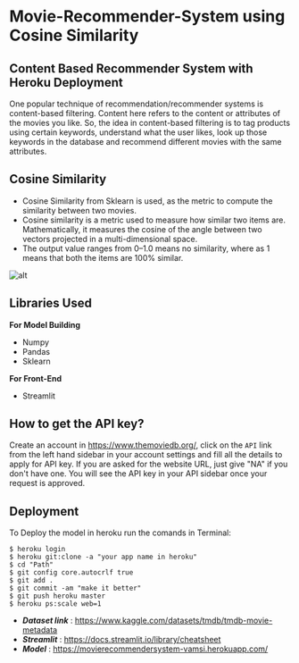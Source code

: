# Movie-Recommender-System using Cosine Similarity


## Content Based Recommender System with Heroku Deployment
One popular technique of recommendation/recommender systems is content-based filtering. Content here refers to the content or attributes of the movies you like. So, the idea in content-based filtering is to tag products using certain keywords, understand what the user likes, look up those keywords in the database and recommend different movies with the same attributes.

## Cosine Similarity
* Cosine Similarity from Sklearn is used, as the metric to compute the similarity between two movies.
* Cosine similarity is a metric used to measure how similar two items are. Mathematically, it measures the cosine of the angle between two vectors projected in a multi-dimensional space.
* The output value ranges from 0–1.0 means no similarity, where as 1 means that both the items are 100% similar.

![alt](https://external-content.duckduckgo.com/iu/?u=https%3A%2F%2Ftse4.mm.bing.net%2Fth%3Fid%3DOIP.BuCMhjf0AAMZ0FE4mT-A_QHaFt%26pid%3DApi&f=1 "Cosine Similarity")

## Libraries Used
**For Model Building**
* Numpy
* Pandas
* Sklearn

**For Front-End**
* Streamlit

## How to get the API key?
Create an account in https://www.themoviedb.org/, click on the `API` link from the left hand sidebar in your account settings and fill all the details to apply for API key. If you are asked for the website URL, just give "NA" if you don't have one. You will see the API key in your API sidebar once your request is approved.


## Deployment
To Deploy the model in heroku run the comands in Terminal:

```
$ heroku login
$ heroku git:clone -a "your app name in heroku" 
$ cd "Path"
$ git config core.autocrlf true
$ git add .
$ git commit -am "make it better"
$ git push heroku master
$ heroku ps:scale web=1

```






* ***Dataset link*** : https://www.kaggle.com/datasets/tmdb/tmdb-movie-metadata
* ***Streamlit*** : https://docs.streamlit.io/library/cheatsheet
* ***Model*** : https://movierecommendersystem-vamsi.herokuapp.com/
